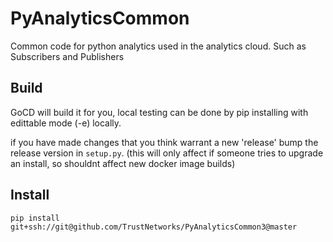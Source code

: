 # PyAnalyticsCommon
Common code for python analytics used in the analytics cloud.
Such as Subscribers and Publishers

## Build
GoCD will build it for you, local testing can be done by pip installing with edittable mode (-e) locally.

if you have made changes that you think warrant a new 'release' bump the release version in `setup.py`. (this will only affect if someone tries to upgrade an install, so shouldnt affect new docker image builds)


## Install
`pip install git+ssh://git@github.com/TrustNetworks/PyAnalyticsCommon3@master`
